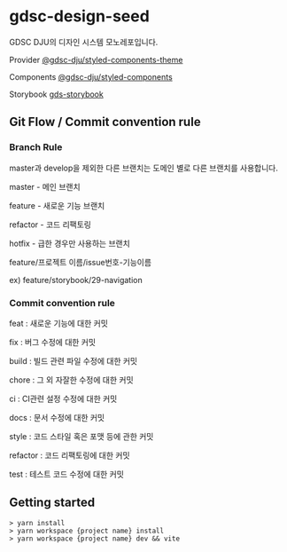 # gdsc-design-seed

GDSC DJU의 디자인 시스템 모노레포입니다.

Provider
[@gdsc-dju/styled-components-theme](https://github.com/GDSC-Daejin/design-seed/blob/master/packages/styled-components-theme/README.md)

Components
[@gdsc-dju/styled-components](https://github.com/GDSC-Daejin/design-seed/blob/master/packages/styled-components/README.md)

Storybook
[gds-storybook](https://design.gdsc-dju.com/?path=/story/typography-bold--page)

## Git Flow / Commit convention rule

### Branch Rule
master과 develop을 제외한 다른 브랜치는 도메인 별로 다른 브랜치를 사용합니다.

master - 메인 브랜치

feature - 새로운 기능 브랜치

refactor - 코드 리팩토링

hotfix - 급한 경우만 사용하는 브랜치

feature/프로젝트 이름/issue번호-기능이름

ex) feature/storybook/29-navigation

### Commit convention rule
feat : 새로운 기능에 대한 커밋

fix : 버그 수정에 대한 커밋

build : 빌드 관련 파일 수정에 대한 커밋

chore : 그 외 자잘한 수정에 대한 커밋

ci : CI관련 설정 수정에 대한 커밋

docs : 문서 수정에 대한 커밋

style : 코드 스타일 혹은 포맷 등에 관한 커밋

refactor : 코드 리팩토링에 대한 커밋

test : 테스트 코드 수정에 대한 커밋

## Getting started
```shell
> yarn install
> yarn workspace {project name} install
> yarn workspace {project name} dev && vite
```
